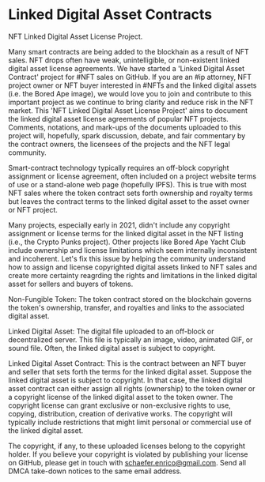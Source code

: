 #  Linked Digital Asset Contracts

NFT Linked Digital Asset License Project.
 
Many smart contracts are being added to the blockhain as a result of NFT sales.  NFT drops often have weak, unintelligible, or non-existent linked digital asset license agreements. We have started a 'Linked Digital Asset Contract' project for #NFT sales on GitHub. If you are an #ip attorney, NFT project owner or NFT buyer interested in #NFTs and the linked digital assets (i.e. the Bored Ape image), we would love you to join and contribute to this important project as we continue to bring clarity and reduce risk in the NFT market. This 'NFT Linked Digital Asset License Project' aims to document the linked digital asset license agreements of popular NFT projects.  Comments, notations, and mark-ups of the documents uploaded to this project will, hopefully, spark discussion, debate, and fair commentary by the contract owners, the licensees of the projects and the NFT legal community.

Smart-contract technology typically requires an off-block copyright assignment or license agreement, often included on a project website terms of use or a stand-alone web page (hopefully IPFS). This is true with most NFT sales where the token contract sets forth ownership and royalty terms but leaves the contract terms to the linked digital asset to the asset owner or NFT project.

Many projects, especially early in 2021, didn't include any copyright assignment or license terms for the linked digital asset in the NFT listing (i.e., the Crypto Punks project). Other projects like Bored Ape Yacht Club include ownership and license limitations which seem internally inconsistent and incoherent. Let's fix this issue by helping the community understand how to assign and license copyrighted digital assets linked to NFT sales and create more certainty reagrding the rights and limitations in the linked digital asset for sellers and buyers of tokens. 

Non-Fungible Token:  The token contract stored on the blockchain governs the token's ownership, transfer, and royalties and links to the associated digital asset.

Linked Digital Asset:  The digital file uploaded to an off-block or decentralized server. This file is typically an image, video, animated GIF, or sound file. Often, the linked digital asset is subject to copyright. 

Linked Digital Asset Contract: This is the contract between an NFT buyer and seller that sets forth the terms for the linked digital asset. Suppose the linked digital asset is subject to copyright. In that case, the linked digital asset contract can either assign all rights (ownership) to the token owner or a copyright license of the linked digital asset to the token owner. The copyright license can grant exclusive or non-exclusive rights to use, copying, distribution, creation of derivative works. The copyright will typically include restrictions that might limit personal or commercial use of the linked digital asset.  

The copyright, if any, to these uploaded licenses belong to the copyright holder.  If you believe your copyright is violated by publishing your license on GitHub, please get in touch with schaefer.enrico@gmail.com. Send all DMCA take-down notices to the same email address. 
